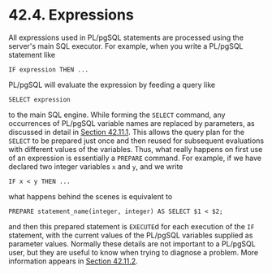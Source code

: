 # 42.4. Expressions

All expressions used in PL/pgSQL statements are processed using the server's main SQL executor. For example, when you write a PL/pgSQL statement like

```
IF expression THEN ...
```

PL/pgSQL will evaluate the expression by feeding a query like

```
SELECT expression
```

to the main SQL engine. While forming the `SELECT` command, any occurrences of PL/pgSQL variable names are replaced by parameters, as discussed in detail in [Section 42.11.1](https://www.postgresql.org/docs/13/plpgsql-implementation.html#PLPGSQL-VAR-SUBST). This allows the query plan for the `SELECT` to be prepared just once and then reused for subsequent evaluations with different values of the variables. Thus, what really happens on first use of an expression is essentially a `PREPARE` command. For example, if we have declared two integer variables `x` and `y`, and we write

```
IF x < y THEN ...
```

what happens behind the scenes is equivalent to

```
PREPARE statement_name(integer, integer) AS SELECT $1 < $2;
```

and then this prepared statement is `EXECUTE`d for each execution of the `IF` statement, with the current values of the PL/pgSQL variables supplied as parameter values. Normally these details are not important to a PL/pgSQL user, but they are useful to know when trying to diagnose a problem. More information appears in [Section 42.11.2](https://www.postgresql.org/docs/13/plpgsql-implementation.html#PLPGSQL-PLAN-CACHING).
